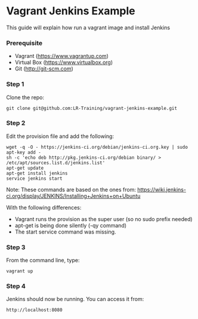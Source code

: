 Vagrant Jenkins Example
=======================

This guide will explain how run a vagrant image and install Jenkins

### Prerequisite

* Vagrant (https://www.vagrantup.com)
* Virtual Box (https://www.virtualbox.org)
* Git (http://git-scm.com)

### Step 1

Clone the repo:

```
git clone git@github.com:LR-Training/vagrant-jenkins-example.git
```

### Step 2

Edit the provision file and add the following:

```
wget -q -O - https://jenkins-ci.org/debian/jenkins-ci.org.key | sudo apt-key add -
sh -c 'echo deb http://pkg.jenkins-ci.org/debian binary/ > /etc/apt/sources.list.d/jenkins.list'
apt-get update
apt-get install jenkins
service jenkins start
```
Note: These commands are based on the ones from: https://wiki.jenkins-ci.org/display/JENKINS/Installing+Jenkins+on+Ubuntu

With the following differences:
* Vagrant runs the provision as the super user (so no sudo prefix needed)
* apt-get is being done silently (-qy command)
* The start service command was missing.

### Step 3

From the command line, type:

```
vagrant up
```

### Step 4

Jenkins should now be running. You can access it from:

```
http://localhost:8080
```
